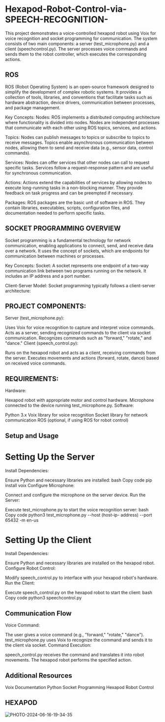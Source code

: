 # Hexapod-Robot-Control-via-SPEECH-RECOGNITION-
This project demonstrates a voice-controlled hexapod robot using Voix for voice recognition and socket programming for communication. The system consists of two main components: a server (test_microphone.py) and a client (speechcontrol.py). The server processes voice commands and sends them to the robot controller, which executes the corresponding actions.

## ROS
ROS (Robot Operating System) is an open-source framework designed to simplify the development of complex robotic systems. It provides a collection of tools, libraries, and conventions that facilitate tasks such as hardware abstraction, device drivers, communication between processes, and package management.

Key Concepts: Nodes: ROS implements a distributed computing architecture where functionality is divided into nodes. Nodes are independent processes that communicate with each other using ROS topics, services, and actions.

Topics: Nodes can publish messages to topics or subscribe to topics to receive messages. Topics enable asynchronous communication between nodes, allowing them to send and receive data (e.g., sensor data, control commands).

Services: Nodes can offer services that other nodes can call to request specific tasks. Services follow a request-response pattern and are useful for synchronous communication.

Actions: Actions extend the capabilities of services by allowing nodes to execute long-running tasks in a non-blocking manner. They provide feedback on task progress and can be preempted if necessary.

Packages: ROS packages are the basic unit of software in ROS. They contain libraries, executables, scripts, configuration files, and documentation needed to perform specific tasks.

## SOCKET PROGRAMMING OVERVIEW
Socket programming is a fundamental technology for network communication, enabling applications to connect, send, and receive data over a network. It uses the concept of sockets, which are endpoints for communication between machines or processes.

Key Concepts: Socket: A socket represents one endpoint of a two-way communication link between two programs running on the network. It includes an IP address and a port number.

Client-Server Model: Socket programming typically follows a client-server architecture:

## PROJECT COMPONENTS:
Server (test_microphone.py):

Uses Voix for voice recognition to capture and interpret voice commands.
Acts as a server, sending recognized commands to the client via socket communication.
Recognizes commands such as "forward," "rotate," and "dance."
Client (speech_control.py):

Runs on the hexapod robot and acts as a client, receiving commands from the server.
Executes movements and actions (forward, rotate, dance) based on received voice commands.
## REQUIREMENTS:
Hardware:

Hexapod robot with appropriate motor and control hardware.
Microphone connected to the device running test_microphone.py.
Software:

Python 3.x
Voix library for voice recognition
Socket library for network communication
ROS (optional, if using ROS for robot control)
## Setup and Usage
# Setting Up the Server
Install Dependencies:

Ensure Python and necessary libraries are installed:
bash
Copy code
pip install voix
Configure Microphone:

Connect and configure the microphone on the server device.
Run the Server:

Execute test_microphone.py to start the voice recognition server:
bash
Copy code
python3 test_microphone.py --host (host-ip- address) --port 65432 -m en-us


# Setting Up the Client
Install Dependencies:

Ensure Python and necessary libraries are installed on the hexapod robot.
Configure Robot Control:

Modify speech_control.py to interface with your hexapod robot's hardware.
Run the Client:

Execute speech_control.py on the hexapod robot to start the client:
bash
Copy code
python3 speechcontrol.py
## Communication Flow
Voice Command:

The user gives a voice command (e.g., "forward," "rotate," "dance").
test_microphone.py uses Voix to recognize the command and sends it to the client via socket.
Command Execution:

speech_control.py receives the command and translates it into robot movements.
The hexapod robot performs the specified action.

## Additional Resources
Voix Documentation
Python Socket Programming
Hexapod Robot Control

## HEXAPOD
![PHOTO-2024-06-16-19-34-35](https://github.com/SATHYAGITH368/Hexapod-Robot-Control-via-SPEECH-RECOGNITION-/assets/142714885/65e68d69-703e-4735-94e3-37eb2a4a65f1)

